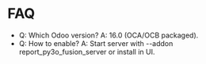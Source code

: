 # FAQ

- Q: Which Odoo version? A: 16.0 (OCA/OCB packaged).
- Q: How to enable? A: Start server with --addon report_py3o_fusion_server or install in UI.
